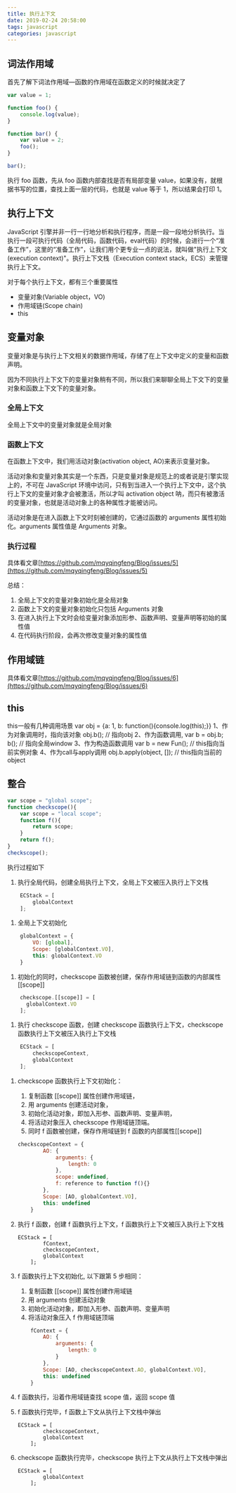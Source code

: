 ```yaml
---
title: 执行上下文
date: 2019-02-24 20:58:00
tags: javascript
categories: javascript
---
```

## 词法作用域

首先了解下词法作用域—函数的作用域在函数定义的时候就决定了

```javascript
var value = 1;

function foo() {
    console.log(value);
}

function bar() {
    var value = 2;
    foo();
}

bar();
```

执行 foo 函数，先从 foo 函数内部查找是否有局部变量 value，如果没有，就根据书写的位置，查找上面一层的代码，也就是 value 等于 1，所以结果会打印 1。

## 执行上下文

JavaScript 引擎并非一行一行地分析和执行程序，而是一段一段地分析执行。当执行一段可执行代码（全局代码，函数代码，eval代码）的时候，会进行一个“准备工作”，这里的“准备工作”，让我们用个更专业一点的说法，就叫做"执行上下文(execution context)"。执行上下文栈（Execution context stack，ECS）来管理执行上下文。

对于每个执行上下文，都有三个重要属性

- 变量对象(Variable object，VO)
- 作用域链(Scope chain)
- this

## 变量对象

变量对象是与执行上下文相关的数据作用域，存储了在上下文中定义的变量和函数声明。

因为不同执行上下文下的变量对象稍有不同，所以我们来聊聊全局上下文下的变量对象和函数上下文下的变量对象。

### 全局上下文

全局上下文中的变量对象就是全局对象

### 函数上下文

在函数上下文中，我们用活动对象(activation object, AO)来表示变量对象。

活动对象和变量对象其实是一个东西，只是变量对象是规范上的或者说是引擎实现上的，不可在 JavaScript 环境中访问，只有到当进入一个执行上下文中，这个执行上下文的变量对象才会被激活，所以才叫 activation object 呐，而只有被激活的变量对象，也就是活动对象上的各种属性才能被访问。

活动对象是在进入函数上下文时刻被创建的，它通过函数的 arguments 属性初始化。arguments 属性值是 Arguments 对象。

### 执行过程

具体看文章[https://github.com/mqyqingfeng/Blog/issues/5](https://github.com/mqyqingfeng/Blog/issues/5)

总结：

1. 全局上下文的变量对象初始化是全局对象
2. 函数上下文的变量对象初始化只包括 Arguments 对象
3. 在进入执行上下文时会给变量对象添加形参、函数声明、变量声明等初始的属性值
4. 在代码执行阶段，会再次修改变量对象的属性值

## 作用域链

具体看文章[https://github.com/mqyqingfeng/Blog/issues/6](https://github.com/mqyqingfeng/Blog/issues/6)

## this

this一般有几种调用场景
var obj = {a: 1, b: function(){console.log(this);}}
1、作为对象调用时，指向该对象 obj.b(); // 指向obj
2、作为函数调用, var b = obj.b; b(); // 指向全局window
3、作为构造函数调用 var b = new Fun(); // this指向当前实例对象
4、作为call与apply调用 obj.b.apply(object, []); // this指向当前的object

## 整合

```js
var scope = "global scope";
function checkscope(){
    var scope = "local scope";
    function f(){
        return scope;
    }
    return f();
}
checkscope();
```

执行过程如下

1. 执行全局代码，创建全局执行上下文，全局上下文被压入执行上下文栈

```js
    ECStack = [
        globalContext
    ];
```

1. 全局上下文初始化

```js
    globalContext = {
        VO: [global],
        Scope: [globalContext.VO],
        this: globalContext.VO
    }
```

1. 初始化的同时，checkscope 函数被创建，保存作用域链到函数的内部属性[[scope]]

```js
    checkscope.[[scope]] = [
      globalContext.VO
    ];
```

1. 执行 checkscope 函数，创建 checkscope 函数执行上下文，checkscope 函数执行上下文被压入执行上下文栈

```js
    ECStack = [
        checkscopeContext,
        globalContext
    ];
```

1. checkscope 函数执行上下文初始化：

   1. 复制函数 [[scope]] 属性创建作用域链，
   2. 用 arguments 创建活动对象，
   3. 初始化活动对象，即加入形参、函数声明、变量声明，
   4. 将活动对象压入 checkscope 作用域链顶端。
   5. 同时 f 函数被创建，保存作用域链到 f 函数的内部属性[[scope]]

   ```js
   checkscopeContext = {
           AO: {
               arguments: {
                   length: 0
               },
               scope: undefined,
               f: reference to function f(){}
           },
           Scope: [AO, globalContext.VO],
           this: undefined
       }
   ```

2. 执行 f 函数，创建 f 函数执行上下文，f 函数执行上下文被压入执行上下文栈

   ```
   ECStack = [
           fContext,
           checkscopeContext,
           globalContext
       ];
   ```

3. f 函数执行上下文初始化, 以下跟第 5 步相同：

   1. 复制函数 [[scope]] 属性创建作用域链
   2. 用 arguments 创建活动对象
   3. 初始化活动对象，即加入形参、函数声明、变量声明
   4. 将活动对象压入 f 作用域链顶端

   ```js
       fContext = {
           AO: {
               arguments: {
                   length: 0
               }
           },
           Scope: [AO, checkscopeContext.AO, globalContext.VO],
           this: undefined
       }
   ```

1. f 函数执行，沿着作用域链查找 scope 值，返回 scope 值

2. f 函数执行完毕，f 函数上下文从执行上下文栈中弹出

   ```
   ECStack = [
           checkscopeContext,
           globalContext
       ];
   ```

3. checkscope 函数执行完毕，checkscope 执行上下文从执行上下文栈中弹出

   ```
   ECStack = [
           globalContext
       ];
   ```
